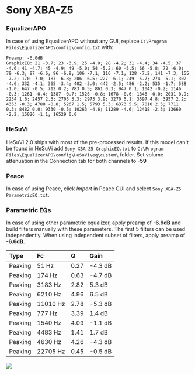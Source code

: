 # Sony XBA-Z5

### EqualizerAPO
In case of using EqualizerAPO without any GUI, replace `C:\Program Files\EqualizerAPO\config\config.txt`
with:
```
Preamp: -6.0dB
GraphicEQ: 21 -3.7; 23 -3.9; 25 -4.0; 28 -4.2; 31 -4.4; 34 -4.5; 37 -4.6; 41 -4.7; 45 -4.9; 49 -5.0; 54 -5.2; 60 -5.5; 66 -5.8; 72 -6.0; 79 -6.3; 87 -6.6; 96 -6.9; 106 -7.1; 116 -7.1; 128 -7.2; 141 -7.3; 155 -7.2; 170 -7.0; 187 -6.8; 206 -6.5; 227 -6.1; 249 -5.7; 274 -5.1; 302 -4.6; 332 -4.1; 365 -3.4; 402 -3.0; 442 -2.5; 486 -2.2; 535 -1.7; 588 -1.0; 647 -0.5; 712 0.2; 783 0.5; 861 0.3; 947 0.1; 1042 -0.2; 1146 -0.3; 1261 -0.4; 1387 -0.7; 1526 -0.8; 1678 -0.6; 1846 -0.0; 2031 0.9; 2234 1.6; 2457 2.3; 2703 3.3; 2973 3.9; 3270 5.1; 3597 4.8; 3957 2.2; 4353 -0.3; 4788 -0.8; 5267 1.5; 5793 5.3; 6373 5.5; 7010 2.5; 7711 0.3; 8482 0.0; 9330 -0.5; 10263 -4.6; 11289 -4.6; 12418 -2.3; 13660 -2.2; 15026 -1.1; 16529 0.0
```

### HeSuVi
HeSuVi 2.0 ships with most of the pre-processed results. If this model can't be found in HeSuVi add
`Sony XBA-Z5 GraphicEQ.txt` to `C:\Program Files\EqualizerAPO\config\HeSuVi\eq\custom\` folder.
Set volume attenuation in the Connection tab for both channels to **-59**

### Peace
In case of using Peace, click *Import* in Peace GUI and select `Sony XBA-Z5 ParametricEQ.txt`.

### Parametric EQs
In case of using other parametric equalizer, apply preamp of **-6.9dB** and build filters manually
with these parameters. The first 5 filters can be used independently.
When using independent subset of filters, apply preamp of **-6.6dB**.

| Type    | Fc       |    Q | Gain    |
|:--------|:---------|:-----|:--------|
| Peaking | 51 Hz    | 0.27 | -4.3 dB |
| Peaking | 174 Hz   | 0.63 | -4.7 dB |
| Peaking | 3183 Hz  | 2.82 | 5.3 dB  |
| Peaking | 6210 Hz  | 4.96 | 6.5 dB  |
| Peaking | 11010 Hz | 2.78 | -5.3 dB |
| Peaking | 777 Hz   | 3.39 | 1.4 dB  |
| Peaking | 1540 Hz  | 4.09 | -1.1 dB |
| Peaking | 4483 Hz  | 1.41 | 1.7 dB  |
| Peaking | 4630 Hz  | 4.26 | -4.3 dB |
| Peaking | 22705 Hz | 0.45 | -0.5 dB |

![](https://raw.githubusercontent.com/jaakkopasanen/AutoEq/master/results/innerfidelity/sbaf-serious/Sony%20XBA-Z5/Sony%20XBA-Z5.png)